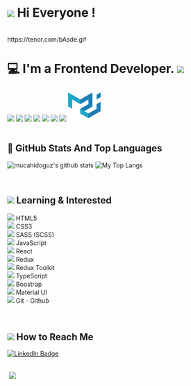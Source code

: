 
 #  <img src="https://tenor.com/bAsde.gif" width="50px"/> Hi Everyone !
</br>
 https://tenor.com/bAsde.gif

# 💻 I'm a Frontend Developer. <img src="https://www.emojiall.com/images/60/telegram/2328-fe0f.gif" width="30px"/> 
<code><img height="75" src="https://upload.wikimedia.org/wikipedia/commons/6/61/HTML5_logo_and_wordmark.svg"></code>
<code><img height="75" src="https://upload.wikimedia.org/wikipedia/commons/d/d5/CSS3_logo_and_wordmark.svg"></code>
<code><img height="75" src="https://upload.wikimedia.org/wikipedia/commons/9/99/Unofficial_JavaScript_logo_2.svg"></code>
<code><img height="75" src="https://upload.wikimedia.org/wikipedia/commons/a/a7/React-icon.svg"></code>
<code><img height="75" src="'https://raw.githubusercontent.com/reduxjs/redux/master/logo/logo-title-light.png'"></code>
<code><img height="75" src="https://upload.wikimedia.org/wikipedia/commons/9/91/Octicons-mark-github.svg"></code>
<code><img height="75" src="https://upload.wikimedia.org/wikipedia/commons/b/b2/Bootstrap_logo.svg"></code>
<code><img height="75" src="https://github.com/devicons/devicon/blob/master/icons/materialui/materialui-original.svg"></code>
</br>  </br> 


## 📌 GitHub Stats And Top Languages

<p float="center">
  <img  src="https://github-readme-stats.vercel.app/api?username=mucahidoguz&show_icons=true&count_private=true&hide=contribs,issues" alt="mucahidoguz's github stats" />
  <img  src="https://github-readme-stats.vercel.app/api/top-langs/?username=mucahidoguz&layout=compact&hide=html,css" alt="My Top Langs" />
</p>
</br>

## <img src="https://www.emojiall.com/images/60/telegram/1f5c2.gif" width="30px"/> Learning & Interested
<img src="https://www.emojiall.com/images/60/telegram/1f449.gif" width="30px"/> HTML5 </br>
<img src="https://www.emojiall.com/images/60/telegram/1f449.gif" width="30px"/> CSS3 </br>
<img src="https://www.emojiall.com/images/60/telegram/1f449.gif" width="30px"/> SASS (SCSS) </br>
<img src="https://www.emojiall.com/images/60/telegram/1f449.gif" width="30px"/> JavaScript </br>
<img src="https://www.emojiall.com/images/60/telegram/1f449.gif" width="30px"/> React </br>
<img src="https://www.emojiall.com/images/60/telegram/1f449.gif" width="30px"/> Redux </br>
<img src="https://www.emojiall.com/images/60/telegram/1f449.gif" width="30px"/> Redux Toolkit </br>
<img src="https://www.emojiall.com/images/60/telegram/1f449.gif" width="30px"/> TypeScript </br>
<img src="https://www.emojiall.com/images/60/telegram/1f449.gif" width="30px"/> Boostrap </br>
<img src="https://www.emojiall.com/images/60/telegram/1f449.gif" width="30px"/> Material UI </br>
<img src="https://www.emojiall.com/images/60/telegram/1f449.gif" width="30px"/> Git - Github </br>
</br> 
<img src="" width="30px"/>

## <img src="https://www.emojiall.com/images/60/telegram/1f50e.gif" width="30px"/> How to Reach Me

<div id="badges">
  <a href="https://www.linkedin.com/in/m%C3%BCcahid-o%C4%9Fuz-6aa66218b/">
  <img src="https://img.shields.io/badge/LinkedIn-blue?style=for-the-badge&logo=linkedin&logoColor=white" alt="LinkedIn Badge"/>
  </a>
</div>
</br> 

</br>  
   <div>
 <img src="https://komarev.com/ghpvc/?username=mucahidoguz&style=flat-square&color=blue" alt=""/>
 <img src="https://media.giphy.com/media/hvRJCLFzcasrR4ia7z/giphy.gif" width="30px"/>
  </div>
 </br>  

